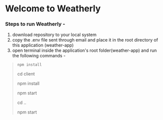 # Welcome to Weatherly 

### Steps to run Weatherly -

1. download repository to your local system
2. copy the .env file sent through email and place it in the root directory of this application (weather-app)
3. open terminal inside the application's root folder(weather-app) and run the following commands -

> `npm install`
>
> cd client
> 
> npm install
> 
> npm start
> 
> cd ..
> 
> npm start
